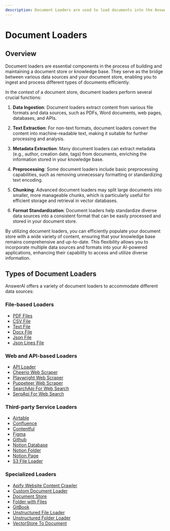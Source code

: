 ```yaml
---
description: Document Loaders are used to load documents into the AnswerAI knowledge base.
---
```


# Document Loaders

## Overview

Document loaders are essential components in the process of building and maintaining a document store or knowledge base. They serve as the bridge between various data sources and your document store, enabling you to ingest and process different types of documents efficiently.

In the context of a document store, document loaders perform several crucial functions:

1. **Data Ingestion**: Document loaders extract content from various file formats and data sources, such as PDFs, Word documents, web pages, databases, and APIs.

2. **Text Extraction**: For non-text formats, document loaders convert the content into machine-readable text, making it suitable for further processing and analysis.

3. **Metadata Extraction**: Many document loaders can extract metadata (e.g., author, creation date, tags) from documents, enriching the information stored in your knowledge base.

4. **Preprocessing**: Some document loaders include basic preprocessing capabilities, such as removing unnecessary formatting or standardizing text encoding.

5. **Chunking**: Advanced document loaders may split large documents into smaller, more manageable chunks, which is particularly useful for efficient storage and retrieval in vector databases.

6. **Format Standardization**: Document loaders help standardize diverse data sources into a consistent format that can be easily processed and stored in your document store.

By utilizing document loaders, you can efficiently populate your document store with a wide variety of content, ensuring that your knowledge base remains comprehensive and up-to-date. This flexibility allows you to incorporate multiple data sources and formats into your AI-powered applications, enhancing their capability to access and utilize diverse information.

## Types of Document Loaders

AnswerAI offers a variety of document loaders to accommodate different data sources:

### File-based Loaders

-   [PDF Files](../sidekick-studio/nodes/document-loaders/pdf-file.md)
-   [CSV File](../sidekick-studio/nodes/document-loaders/csv-file.md)
-   [Text File](../sidekick-studio/nodes/document-loaders/text-file.md)
-   [Docx File](../sidekick-studio/nodes/document-loaders/docx-file.md)
-   [Json File](../sidekick-studio/nodes/document-loaders/json-file.md)
-   [Json Lines File](../sidekick-studio/nodes/document-loaders/json-lines-file.md)

### Web and API-based Loaders

-   [API Loader](../sidekick-studio/nodes/document-loaders/api-loader.md)
-   [Cheerio Web Scraper](../sidekick-studio/nodes/document-loaders/cheerio-web-scraper.md)
-   [Playwright Web Scraper](../sidekick-studio/nodes/document-loaders/playwright-web-scraper.md)
-   [Puppeteer Web Scraper](../sidekick-studio/nodes/document-loaders/puppeteer-web-scraper.md)
-   [SearchApi For Web Search](../sidekick-studio/nodes/document-loaders/searchapi-for-web-search.md)
-   [SerpApi For Web Search](../sidekick-studio/nodes/document-loaders/serpapi-for-web-search.md)

### Third-party Service Loaders

-   [Airtable](../sidekick-studio/nodes/document-loaders/airtable.md)
-   [Confluence](../sidekick-studio/nodes/document-loaders/confluence.md)
-   [Contentful](../sidekick-studio/nodes/document-loaders/contentful.md)
-   [Figma](../sidekick-studio/nodes/document-loaders/figma.md)
-   [Github](../sidekick-studio/nodes/document-loaders/github.md)
-   [Notion Database](../sidekick-studio/nodes/document-loaders/notion-database.md)
-   [Notion Folder](../sidekick-studio/nodes/document-loaders/notion-folder.md)
-   [Notion Page](../sidekick-studio/nodes/document-loaders/notion-page.md)
-   [S3 File Loader](../sidekick-studio/nodes/document-loaders/s3-file-loader.md)

### Specialized Loaders

-   [Apify Website Content Crawler](../sidekick-studio/nodes/document-loaders/apify-website-content-crawler.md)
-   [Custom Document Loader](../sidekick-studio/nodes/document-loaders/custom-document-loader.md)
-   [Document Store](../sidekick-studio/nodes/document-loaders/document-store.md)
-   [Folder with Files](../sidekick-studio/nodes/document-loaders/folder-with-files.md)
-   [GitBook](../sidekick-studio/nodes/document-loaders/gitbook.md)
-   [Unstructured File Loader](../sidekick-studio/nodes/document-loaders/unstructured-file-loader.md)
-   [Unstructured Folder Loader](../sidekick-studio/nodes/document-loaders/unstructured-folder-loader.md)
-   [VectorStore To Document](../sidekick-studio/nodes/document-loaders/vectorstore-to-document.md)
